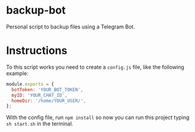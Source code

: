# backup-bot
Personal script to backup files using a Telegram Bot.

# Instructions
To this script works you need to create a `config.js` file, like the following example:

``` JavaScript
module.exports = {
  botToken: 'YOUR_BOT_TOKEN',
  myID: 'YOUR_CHAT_ID',
  homeDir: '/home/YOUR_USER/',
};
```
With the config file, run `npm install` so now you can run this project typing `sh start.sh` in the terminal.
